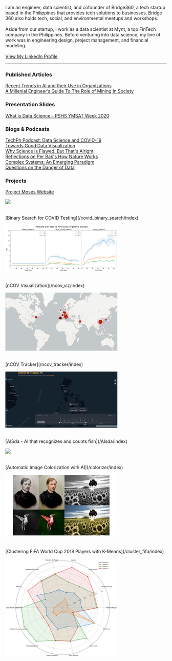 I am an engineer, data scientist, and cofounder of Bridge360, a tech startup based in the Philippines that provides tech solutions to businesses. Bridge 360 also holds tech, social, and environmental meetups and workshops. 
<br><br>Aside from our startup, I work as a data scientist at Mynt, a top FinTech company in the Philippines. Before venturing into data science, my line of work was in engineering design, project management, and financial modeling. 
<br><br><a href="https://www.linkedin.com/in/princejavier/">View My LinkedIn Profile</a>

---

### Published Articles

[Recent Trends in AI and their Use in Organizations](https://artificial-intelligence.apacciooutlook.com/cxoinsights/recent-trends-in-ai-and-their-use-in-organizations-nwid-7221.html?fbclid=IwAR2OU07vVNlYw-6jKYstqu4YGEB_anMxhr9z_QDIgojIIgjWBCBcnyDD0dQ)
<br>
[A Millenial Engineer’s Guide To The Role of Mining In Society](https://gineersnow.com/industries/mining/millenial-engineers-guide-role-mining-society#comments)

### Presentation Slides
[What is Data Science - PSHS YMSAT Week 2020](/pshs_talk_datascience/index)

### Blogs & Podcasts
[TechPh Podcast: Data Science and COVID-19](https://anchor.fm/luis-baring/episodes/Episode-1-Data-Science-and-COVID-19-with-Prince-Javier-echrls?fbclid=IwAR0HojJeF_sYvZXfH5MlOkWBnqN55eoQmRThG3vr6_3pvkXXge3FvsP_YuM)
<br>[Towards Good Data Visualization](/revamp_data_viz_talk/index)
<br>[Why Science is Flawed, But That's Alright](/blogs/why_science_is_flawed)
<br>[Reflections on Per Bak's How Nature Works](/blogs/how_nature_works)
<br>[Complex Systems: An Emerging Paradigm](/blogs/complex_systems_paradigm)
<br>[Questions on the Danger of Data](/blogs/danger_of_data)

### Projects
[Project Moses Website](http://www.projectmoses.ph/)
<p align='left'>
<img src="http://www.projectmoses.ph/static/img/logo_small.png" width='350'>
</p>
<br>
[Binary Search for COVID Testing](/covid_binary_search/index)
<p align='left'>
<img src="covid_binary_search/media/img6.png" width='350'>
</p>
<br>
[nCOV Visualization](/ncov_viz/index)
<p align='left'>
<img src="ncov_viz/media/covid_pic.png" width='350'>
</p>
<br>
[nCOV Tracker](/ncov_tracker/index)
<p align='left'>
<img src="ncov_tracker/media/ncov.png" width='350'>
</p>
<br>
[AISda - AI that recognizes and counts fish](/AIsda/index)
<p align='left'>
<img src="AIsda/media/Aisda-gif.gif" width='350'>
</p>
<br>
[Automatic Image Colorization with AI](/colorizer/index)
<p align='left'>
<img src="colorizer/media/Colorized.jpg" width='350'>
</p>
<br>
[Clustering FIFA World Cup 2018 Players with K-Means](/cluster_fifa/index)
<p align='left'>
<img src="cluster_fifa/media/fifa_cluster_radar.png" width='350'>
</p>
<br>
